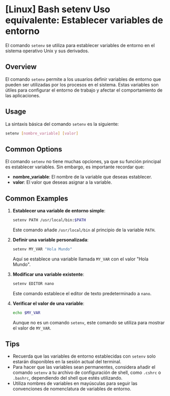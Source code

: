 # [Linux] Bash setenv Uso equivalente: Establecer variables de entorno

El comando `setenv` se utiliza para establecer variables de entorno en el sistema operativo Unix y sus derivados.

## Overview
El comando `setenv` permite a los usuarios definir variables de entorno que pueden ser utilizadas por los procesos en el sistema. Estas variables son útiles para configurar el entorno de trabajo y afectar el comportamiento de las aplicaciones.

## Usage
La sintaxis básica del comando `setenv` es la siguiente:

```bash
setenv [nombre_variable] [valor]
```

## Common Options
El comando `setenv` no tiene muchas opciones, ya que su función principal es establecer variables. Sin embargo, es importante recordar que:

- **nombre_variable**: El nombre de la variable que deseas establecer.
- **valor**: El valor que deseas asignar a la variable.

## Common Examples

1. **Establecer una variable de entorno simple**:
   ```bash
   setenv PATH /usr/local/bin:$PATH
   ```
   Este comando añade `/usr/local/bin` al principio de la variable `PATH`.

2. **Definir una variable personalizada**:
   ```bash
   setenv MY_VAR "Hola Mundo"
   ```
   Aquí se establece una variable llamada `MY_VAR` con el valor "Hola Mundo".

3. **Modificar una variable existente**:
   ```bash
   setenv EDITOR nano
   ```
   Este comando establece el editor de texto predeterminado a `nano`.

4. **Verificar el valor de una variable**:
   ```bash
   echo $MY_VAR
   ```
   Aunque no es un comando `setenv`, este comando se utiliza para mostrar el valor de `MY_VAR`.

## Tips
- Recuerda que las variables de entorno establecidas con `setenv` solo estarán disponibles en la sesión actual del terminal.
- Para hacer que las variables sean permanentes, considera añadir el comando `setenv` a tu archivo de configuración de shell, como `.cshrc` o `.bashrc`, dependiendo del shell que estés utilizando.
- Utiliza nombres de variables en mayúsculas para seguir las convenciones de nomenclatura de variables de entorno.